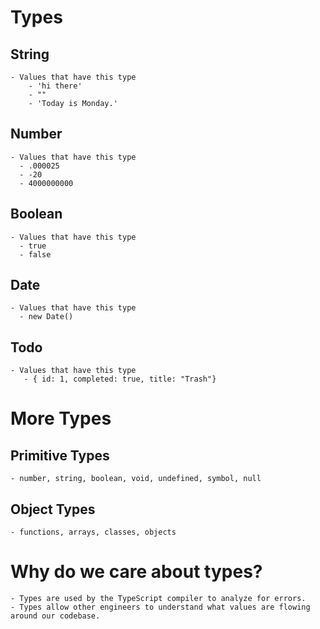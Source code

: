 # Types

## String

    - Values that have this type
        - 'hi there'
        - ""
        - 'Today is Monday.'

## Number

    - Values that have this type
      - .000025
      - -20
      - 4000000000

## Boolean

    - Values that have this type
      - true
      - false

## Date

    - Values that have this type
      - new Date()

## Todo

    - Values that have this type
       - { id: 1, completed: true, title: "Trash"} 
       

# More Types

## Primitive Types

    - number, string, boolean, void, undefined, symbol, null

## Object Types

    - functions, arrays, classes, objects


# Why do we care about types?

    - Types are used by the TypeScript compiler to analyze for errors.
    - Types allow other engineers to understand what values are flowing around our codebase.